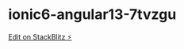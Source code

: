 # ionic6-angular13-7tvzgu

[Edit on StackBlitz ⚡️](https://stackblitz.com/edit/ionic6-angular13-7tvzgu)